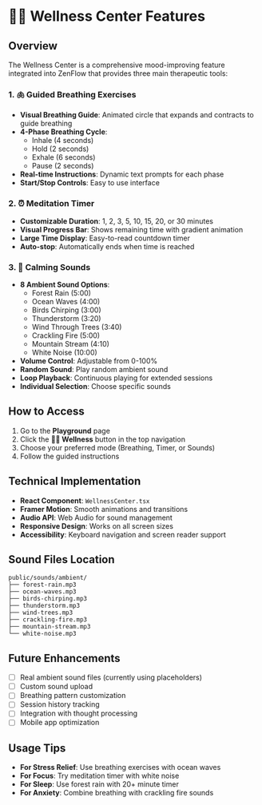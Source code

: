# 🧘‍♀️ Wellness Center Features

## Overview
The Wellness Center is a comprehensive mood-improving feature integrated into ZenFlow that provides three main therapeutic tools:

### 1. 🫁 Guided Breathing Exercises
- **Visual Breathing Guide**: Animated circle that expands and contracts to guide breathing
- **4-Phase Breathing Cycle**: 
  - Inhale (4 seconds)
  - Hold (2 seconds) 
  - Exhale (6 seconds)
  - Pause (2 seconds)
- **Real-time Instructions**: Dynamic text prompts for each phase
- **Start/Stop Controls**: Easy to use interface

### 2. ⏰ Meditation Timer
- **Customizable Duration**: 1, 2, 3, 5, 10, 15, 20, or 30 minutes
- **Visual Progress Bar**: Shows remaining time with gradient animation
- **Large Time Display**: Easy-to-read countdown timer
- **Auto-stop**: Automatically ends when time is reached

### 3. 🎵 Calming Sounds
- **8 Ambient Sound Options**:
  - Forest Rain (5:00)
  - Ocean Waves (4:00)
  - Birds Chirping (3:00)
  - Thunderstorm (3:20)
  - Wind Through Trees (3:40)
  - Crackling Fire (5:00)
  - Mountain Stream (4:10)
  - White Noise (10:00)
- **Volume Control**: Adjustable from 0-100%
- **Random Sound**: Play random ambient sound
- **Loop Playback**: Continuous playing for extended sessions
- **Individual Selection**: Choose specific sounds

## How to Access
1. Go to the **Playground** page
2. Click the **🧘‍♀️ Wellness** button in the top navigation
3. Choose your preferred mode (Breathing, Timer, or Sounds)
4. Follow the guided instructions

## Technical Implementation
- **React Component**: `WellnessCenter.tsx`
- **Framer Motion**: Smooth animations and transitions
- **Audio API**: Web Audio for sound management
- **Responsive Design**: Works on all screen sizes
- **Accessibility**: Keyboard navigation and screen reader support

## Sound Files Location
```
public/sounds/ambient/
├── forest-rain.mp3
├── ocean-waves.mp3
├── birds-chirping.mp3
├── thunderstorm.mp3
├── wind-trees.mp3
├── crackling-fire.mp3
├── mountain-stream.mp3
└── white-noise.mp3
```

## Future Enhancements
- [ ] Real ambient sound files (currently using placeholders)
- [ ] Custom sound upload
- [ ] Breathing pattern customization
- [ ] Session history tracking
- [ ] Integration with thought processing
- [ ] Mobile app optimization

## Usage Tips
- **For Stress Relief**: Use breathing exercises with ocean waves
- **For Focus**: Try meditation timer with white noise
- **For Sleep**: Use forest rain with 20+ minute timer
- **For Anxiety**: Combine breathing with crackling fire sounds



